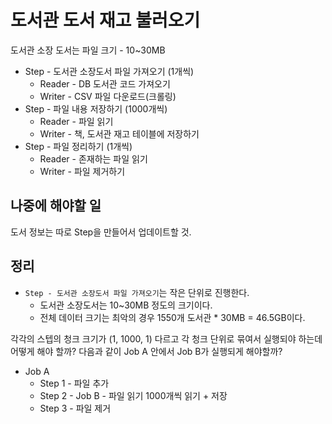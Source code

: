 # 도서관 도서 재고 불러오기
도서관 소장 도서는 파일 크기 - 10~30MB

- Step - 도서관 소장도서 파일 가져오기 (1개씩)
    - Reader - DB 도서관 코드 가져오기 
    - Writer - CSV 파일 다운로드(크롤링)
- Step - 파일 내용 저장하기 (1000개씩)
    - Reader - 파일 읽기
    - Writer - 책, 도서관 재고 테이블에 저장하기
- Step - 파일 정리하기 (1개씩)
    - Reader - 존재하는 파일 읽기
    - Writer - 파일 제거하기

## 나중에 해야할 일
도서 정보는 따로 Step을 만들어서 업데이트할 것.

## 정리
- `Step - 도서관 소장도서 파일 가져오기`는 작은 단위로 진행한다.
  - 도서관 소장도서는 10~30MB 정도의 크기이다.
  - 전체 데이터 크기는 최악의 경우 1550개 도서관 * 30MB = 46.5GB이다.

각각의 스텝의 청크 크기가 (1, 1000, 1) 다르고 각 청크 단위로 묶여서 실행되야 하는데 어떻게 해야 할까?
다음과 같이 Job A 안에서 Job B가 실행되게 해야할까?
- Job A
  - Step 1 - 파일 추가
  - Step 2 - Job B - 파일 읽기 1000개씩 읽기 + 저장
  - Step 3 - 파일 제거
